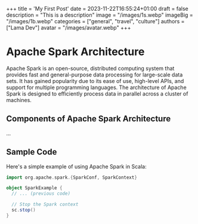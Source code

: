 +++
title = 'My First Post'
date = 2023-11-22T16:55:24+01:00
draft = false
description = "This is a description"
image = "/images/1s.webp"
imageBig = "/images/1b.webp"
categories = ["general", "travel", "culture"]
authors = ["Lama Dev"]
avatar = "/images/avatar.webp"
+++

# Apache Spark Architecture

Apache Spark is an open-source, distributed computing system that provides fast and general-purpose data processing for large-scale data sets. It has gained popularity due to its ease of use, high-level APIs, and support for multiple programming languages. The architecture of Apache Spark is designed to efficiently process data in parallel across a cluster of machines.

## Components of Apache Spark Architecture

...

## Sample Code

Here's a simple example of using Apache Spark in Scala:

```scala
import org.apache.spark.{SparkConf, SparkContext}

object SparkExample {
  // ... (previous code)

  // Stop the Spark context
  sc.stop()
}

```

